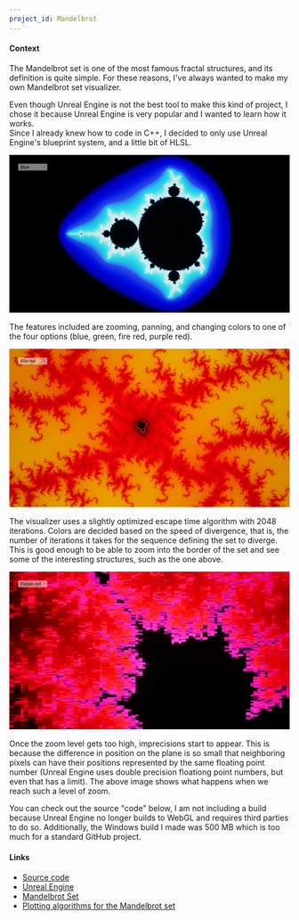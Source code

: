 ```yaml
---
project_id: Mandelbrot
---
```


#### Context

The Mandelbrot set is one of the most famous fractal structures, and its definition is quite simple. For these reasons, I've always wanted to make my own Mandelbrot set visualizer.

Even though Unreal Engine is not the best tool to make this kind of project, I chose it because Unreal Engine is very popular and I wanted to learn how it works. <br/>
Since I already knew how to code in C++, I decided to only use Unreal Engine's blueprint system, and a little bit of HLSL.

![Mandelbrot full set](/assets/pictures/mandelbrot-full.png)

The features included are zooming, panning, and changing colors to one of the four options (blue, green, fire red, purple red).

![Mandelbrot set detail](/assets/pictures/Mandelbrot-detail.png)

The visualizer uses a slightly optimized escape time algorithm with 2048 iterations. Colors are decided based on the speed of divergence, that is, the number of iterations it takes for the sequence defining the set to diverge.
This is good enough to be able to zoom into the border of the set and see some of the interesting structures, such as the one above.

![Imprecisions after zooming far into the set](/assets/pictures/Mandelbrot-imprecision.png)

Once the zoom level gets too high, imprecisions start to appear. This is because the difference in position on the plane is so small that neighboring pixels can have their positions represented by the same floating point number (Unreal Engine uses double precision floationg point numbers, but even that has a limit). The above image shows what happens when we reach such a level of zoom.

You can check out the source "code" below, I am not including a build because Unreal Engine no longer builds to WebGL and requires third parties to do so. Additionally, the Windows build I made was 500 MB which is too much for a standard GitHub project. 

#### Links

- [Source code](https://github.com/WillTheWizard42/Mandelbrot)
- [Unreal Engine](https://www.unrealengine.com/en-US)
- [Mandelbrot Set](https://en.wikipedia.org/wiki/Mandelbrot_set)
- [Plotting algorithms for the Mandelbrot set](https://en.wikipedia.org/wiki/Plotting_algorithms_for_the_Mandelbrot_set)